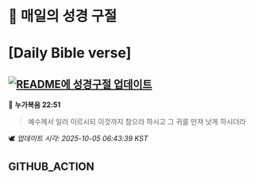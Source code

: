 # 🙏 매일의 성경 구절
# [Daily Bible verse]
## [![README에 성경구절 업데이트](https://github.com/DONGSUKA/first_test/actions/workflows/update-readme-bible.yml/badge.svg)](https://github.com/DONGSUKA/first_test/actions/workflows/update-readme-bible.yml)
<!-- START_BIBLE_VERSE -->
📖 **누가복음 22:51**
> 예수께서 일러 이르시되 이것까지 참으라 하시고 그 귀를 만져 낫게 하시더라

🕊️ _업데이트 시각: 2025-10-05 06:43:39 KST_
  <!-- END_BIBLE_VERSE -->
## GITHUB_ACTION
